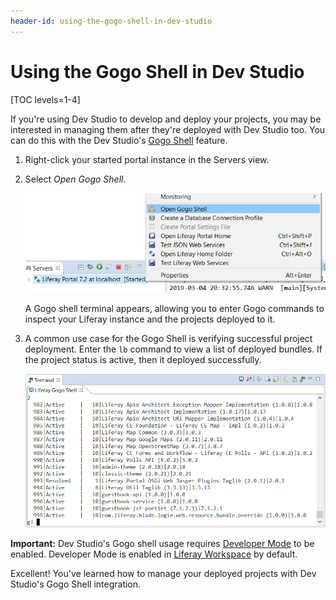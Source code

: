 ```yaml
---
header-id: using-the-gogo-shell-in-dev-studio
---
```


# Using the Gogo Shell in Dev Studio

[TOC levels=1-4]

If you're using Dev Studio to develop and deploy your projects, you may be
interested in managing them after they're deployed with Dev Studio too. You can
do this with the Dev Studio's
[Gogo Shell](/docs/7-2/customization/-/knowledge_base/c/using-the-felix-gogo-shell)
feature.

1.  Right-click your started portal instance in the Servers view.

2.  Select *Open Gogo Shell*. 

    ![Figure 1: Select *Open Gogo Shell* to open a terminal window in Dev Studio using Gogo shell.](../../../images/open-gogo-shell.png)

    A Gogo shell terminal appears, allowing you to enter Gogo commands to
    inspect your Liferay instance and the projects deployed to it.

3.  A common use case for the Gogo Shell is verifying successful project
    deployment. Enter the `lb` command to view a list of deployed bundles. If
    the project status is active, then it deployed successfully.

    ![Figure 2: You can check to see if your project deployed successfully to Liferay using the Gogo shell.](../../../images/gogo-deploy-successful.png)

**Important:** Dev Studio's Gogo shell usage requires
[Developer Mode](/docs/7-2/frameworks/-/knowledge_base/f/using-developer-mode-with-themes#setting-developer-mode-for-your-server-in-liferay-ide)
to be enabled. Developer Mode is enabled in
[Liferay Workspace](/docs/7-2/reference/-/knowledge_base/r/liferay-workspace)
by default.

Excellent! You've learned how to manage your deployed projects with Dev Studio's
Gogo Shell integration.
